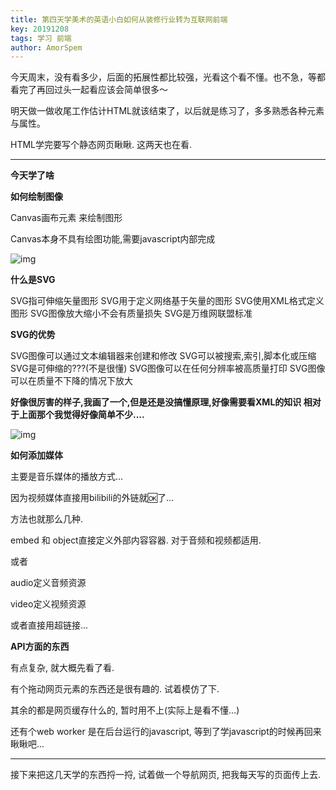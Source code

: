 ```yaml
---
title: 第四天学美术的英语小白如何从装修行业转为互联网前端
key: 20191208
tags: 学习 前端
author: AmorSpem
---
```


  今天周末，没有看多少，后面的拓展性都比较强，光看这个看不懂。也不急，等都看完了再回过头一起看应该会简单很多～

  明天做一做收尾工作估计HTML就该结束了，以后就是练习了，多多熟悉各种元素与属性。

  HTML学完要写个静态网页瞅瞅. 这两天也在看.



------



**今天学了啥**

**如何绘制图像**

Canvas画布元素 来绘制图形

Canvas本身不具有绘图功能,需要javascript内部完成

![img](https://mmbiz.qpic.cn/mmbiz_png/xMz3jlLAvibI2kJS9T3INHzYzsyP4mU3M0VcACZdp6cQNcO8qMGbic696oqFQg9zDON0wofyiaYHArPiasFt1NYFCA/640?wx_fmt=png&tp=webp&wxfrom=5&wx_lazy=1&wx_co=1)



**什么是SVG**

SVG指可伸缩矢量图形
SVG用于定义网络基于矢量的图形
SVG使用XML格式定义图形
SVG图像放大缩小不会有质量损失
SVG是万维网联盟标准

**SVG的优势**

SVG图像可以通过文本编辑器来创建和修改
SVG可以被搜索,索引,脚本化或压缩
SVG是可伸缩的???(不是很懂)
SVG图像可以在任何分辨率被高质量打印
SVG图像可以在质量不下降的情况下放大

**好像很厉害的样子,我画了一个,但是还是没搞懂原理,好像需要看XML的知识
相对于上面那个我觉得好像简单不少....**

![img](https://mmbiz.qpic.cn/mmbiz_png/xMz3jlLAvibI2kJS9T3INHzYzsyP4mU3M2Wo68MtVFZJMHu5biaeoESptibzo4LZClPbsgY0ibP5icibicL8matWCnn4A/640?wx_fmt=png&tp=webp&wxfrom=5&wx_lazy=1&wx_co=1)

**如何添加媒体**

  主要是音乐媒体的播放方式...

  因为视频媒体直接用bilibili的外链就🆗了...

方法也就那么几种.

embed 和 object直接定义外部内容容器. 对于音频和视频都适用.

或者

audio定义音频资源

video定义视频资源

或者直接用超链接...

**API方面的东西**

有点复杂, 就大概先看了看.

有个拖动网页元素的东西还是很有趣的. 试着模仿了下.

其余的都是网页缓存什么的, 暂时用不上(实际上是看不懂...)

还有个web worker 是在后台运行的javascript, 等到了学javascript的时候再回来瞅瞅吧...



------



接下来把这几天学的东西捋一捋, 试着做一个导航网页, 把我每天写的页面传上去. 